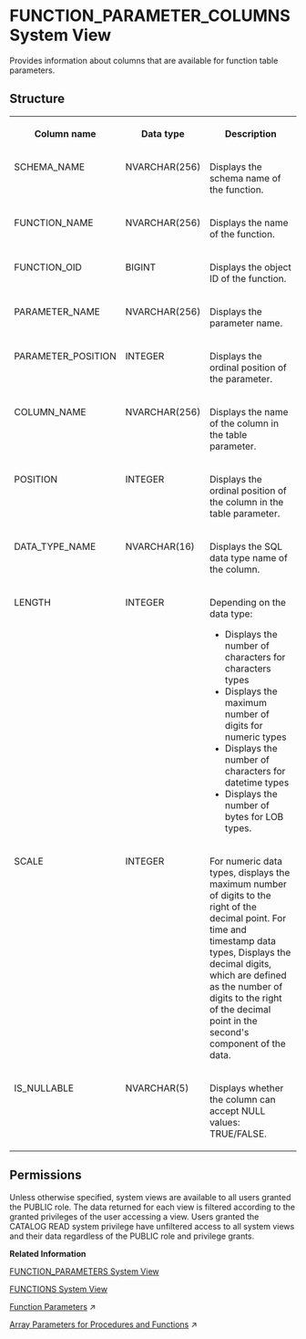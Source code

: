 <!-- loio81b0908978894baba15a7f1cfea27bb0 -->

# FUNCTION\_PARAMETER\_COLUMNS System View

Provides information about columns that are available for function table parameters.



## Structure


<table>
<tr>
<th valign="top">

Column name

</th>
<th valign="top">

Data type

</th>
<th valign="top">

Description

</th>
</tr>
<tr>
<td valign="top">

SCHEMA\_NAME

</td>
<td valign="top">

NVARCHAR\(256\)

</td>
<td valign="top">

Displays the schema name of the function.

</td>
</tr>
<tr>
<td valign="top">

FUNCTION\_NAME

</td>
<td valign="top">

NVARCHAR\(256\)

</td>
<td valign="top">

Displays the name of the function.

</td>
</tr>
<tr>
<td valign="top">

FUNCTION\_OID

</td>
<td valign="top">

BIGINT

</td>
<td valign="top">

Displays the object ID of the function.

</td>
</tr>
<tr>
<td valign="top">

PARAMETER\_NAME

</td>
<td valign="top">

NVARCHAR\(256\)

</td>
<td valign="top">

Displays the parameter name.

</td>
</tr>
<tr>
<td valign="top">

PARAMETER\_POSITION

</td>
<td valign="top">

INTEGER

</td>
<td valign="top">

Displays the ordinal position of the parameter.

</td>
</tr>
<tr>
<td valign="top">

COLUMN\_NAME

</td>
<td valign="top">

NVARCHAR\(256\)

</td>
<td valign="top">

Displays the name of the column in the table parameter.

</td>
</tr>
<tr>
<td valign="top">

POSITION

</td>
<td valign="top">

INTEGER

</td>
<td valign="top">

Displays the ordinal position of the column in the table parameter.

</td>
</tr>
<tr>
<td valign="top">

DATA\_TYPE\_NAME

</td>
<td valign="top">

NVARCHAR\(16\)

</td>
<td valign="top">

Displays the SQL data type name of the column.

</td>
</tr>
<tr>
<td valign="top">

LENGTH

</td>
<td valign="top">

INTEGER

</td>
<td valign="top">

Depending on the data type:

-   Displays the number of characters for characters types
-   Displays the maximum number of digits for numeric types
-   Displays the number of characters for datetime types
-   Displays the number of bytes for LOB types.



</td>
</tr>
<tr>
<td valign="top">

SCALE

</td>
<td valign="top">

INTEGER

</td>
<td valign="top">

For numeric data types, displays the maximum number of digits to the right of the decimal point. For time and timestamp data types, Displays the decimal digits, which are defined as the number of digits to the right of the decimal point in the second's component of the data.

</td>
</tr>
<tr>
<td valign="top">

IS\_NULLABLE

</td>
<td valign="top">

NVARCHAR\(5\)

</td>
<td valign="top">

Displays whether the column can accept NULL values: TRUE/FALSE.

</td>
</tr>
</table>



<a name="loio81b0908978894baba15a7f1cfea27bb0__section_zbs_y4b_dzb"/>

## Permissions

Unless otherwise specified, system views are available to all users granted the PUBLIC role. The data returned for each view is filtered according to the granted privileges of the user accessing a view. Users granted the CATALOG READ system privilege have unfiltered access to all system views and their data regardless of the PUBLIC role and privilege grants.

**Related Information**  


[FUNCTION\_PARAMETERS System View](function-parameters-system-view-20a4c5c.md "Provides information about parameters for functions.")

[FUNCTIONS System View](functions-system-view-20a5023.md "Provides information about available functions.")

[Function Parameters](https://help.sap.com/viewer/d1cb63c8dd8e4c35a0f18aef632687f0/2024_1_QRC/en-US/58106d8f4fb44120b76fc6fb1f4a0bcc.html "") :arrow_upper_right:

[Array Parameters for Procedures and Functions](https://help.sap.com/viewer/d1cb63c8dd8e4c35a0f18aef632687f0/2024_1_QRC/en-US/dcffe459010546bd981d3b74b3798962.html "You can create procedures and functions with array parameters so that array variables or constant arrays can be passed to them.") :arrow_upper_right:

